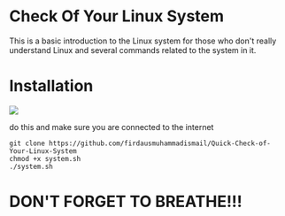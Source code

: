 # Check Of Your Linux System
This is a basic introduction to the Linux system for those who don't really understand Linux and several commands related to the system in it.

# Installation
![](https://f.top4top.io/p_3039ny7go1.png)

do this and make sure you are connected to the internet
```
git clone https://github.com/firdausmuhammadismail/Quick-Check-of-Your-Linux-System
chmod +x system.sh
./system.sh

```
# DON'T FORGET TO BREATHE!!!
